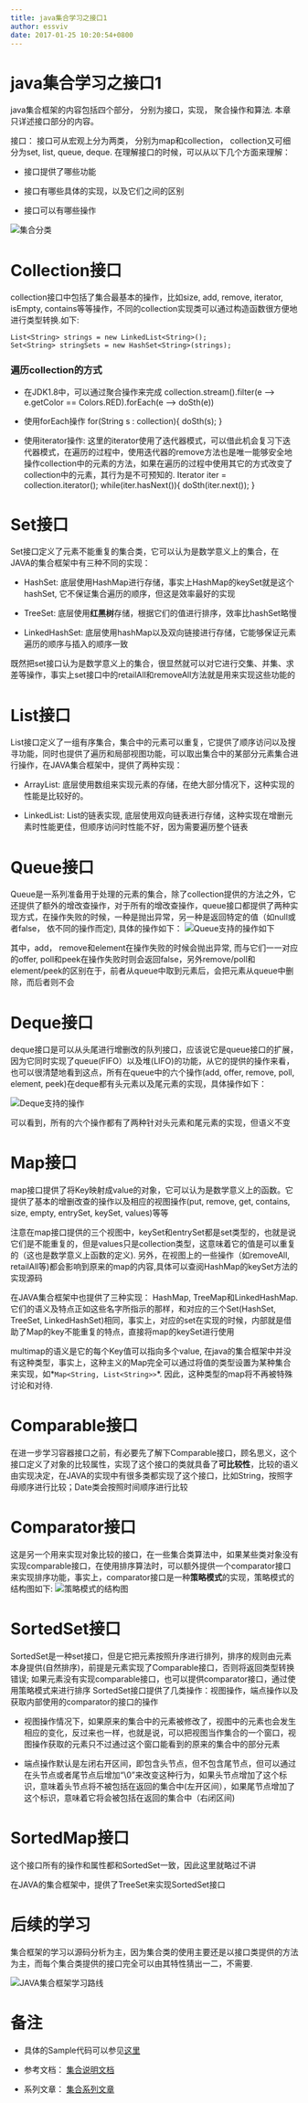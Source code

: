```yaml
---
title: java集合学习之接口1
author: essviv
date: 2017-01-25 10:20:54+0800
---
```


# java集合学习之接口1

java集合框架的内容包括四个部分， 分别为接口，实现， 聚合操作和算法. 本章只详述接口部分的内容。

接口： 接口可从宏观上分为两类， 分别为map和collection， collection又可细分为set, list, queue, deque. 
在理解接口的时候，可以从以下几个方面来理解：

* 接口提供了哪些功能

* 接口有哪些具体的实现，以及它们之间的区别

* 接口可以有哪些操作

![集合分类](http://docs.oracle.com/javase/tutorial/figures/collections/colls-coreInterfaces.gif)

# Collection接口

collection接口中包括了集合最基本的操作，比如size, add, remove, iterator, isEmpty, contains等等操作，不同的collection实现类可以通过构造函数很方便地进行类型转换.如下: 

    List<String> strings = new LinkedList<String>();
    Set<String> stringSets = new HashSet<String>(strings);

### 遍历collection的方式

* 在JDK1.8中，可以通过聚合操作来完成
    collection.stream().filter(e --> e.getColor == Colors.RED).forEach(e --> doSth(e))
    
* 使用forEach操作
    for(String s : collection){
        doSth(s);
    }
    
* 使用iterator操作: 这里的iterator使用了迭代器模式，可以借此机会复习下迭代器模式，在遍历的过程中，使用迭代器的remove方法也是唯一能够安全地操作collection中的元素的方法，如果在遍历的过程中使用其它的方式改变了collection中的元素，其行为是不可预知的.
    Iterator iter = collection.iterator();
    while(iter.hasNext()){
        doSth(iter.next());
    }

# Set接口

Set接口定义了元素不能重复的集合类，它可以认为是数学意义上的集合，在JAVA的集合框架中有三种不同的实现：

* HashSet: 底层使用HashMap进行存储，事实上HashMap的keySet就是这个hashSet, 它不保证集合遍历的顺序，但这是效率最好的实现

* TreeSet: 底层使用**红黑树**存储，根据它们的值进行排序，效率比hashSet略慢

* LinkedHashSet: 底层使用hashMap以及双向链接进行存储，它能够保证元素遍历的顺序与插入的顺序一致

既然把set接口认为是数学意义上的集合，很显然就可以对它进行交集、并集、求差等操作，事实上set接口中的retailAll和removeAll方法就是用来实现这些功能的

# List接口

List接口定义了一组有序集合，集合中的元素可以重复，它提供了顺序访问以及搜寻功能，同时也提供了遍历和局部视图功能，可以取出集合中的某部分元素集合进行操作，在JAVA集合框架中，提供了两种实现：

* ArrayList: 底层使用数组来实现元素的存储，在绝大部分情况下，这种实现的性能是比较好的。

* LinkedList: List的链表实现, 底层使用双向链表进行存储，这种实现在增删元素时性能更佳，但顺序访问时性能不好，因为需要遍历整个链表

# Queue接口

Queue是一系列准备用于处理的元素的集合，除了collection提供的方法之外，它还提供了额外的增改查操作，对于所有的增改查操作，queue接口都提供了两种实现方式，在操作失败的时候，一种是抛出异常，另一种是返回特定的值（如null或者false， 依不同的操作而定), 具体的操作如下：
![Queue支持的操作如下](https://raw.githubusercontent.com/Essviv/images/master/queue-op.png)

其中，add， remove和element在操作失败的时候会抛出异常, 而与它们一一对应的offer, poll和peek在操作失败时则会返回false，另外remove/poll和element/peek的区别在于，前者从queue中取到元素后，会把元素从queue中删除，而后者则不会

# Deque接口

deque接口是可以从头尾进行增删改的队列接口，应该说它是queue接口的扩展，因为它同时实现了queue(FIFO）以及堆(LIFO)的功能，从它的提供的操作来看，也可以很清楚地看到这点，所有在queue中的六个操作(add, offer, remove, poll, element, peek)在deque都有头元素以及尾元素的实现，具体操作如下：

![Deque支持的操作](https://raw.githubusercontent.com/Essviv/images/master/deque-op.png)

可以看到，所有的六个操作都有了两种针对头元素和尾元素的实现，但语义不变

# Map接口

map接口提供了将Key映射成value的对象，它可以认为是数学意义上的函数。它提供了基本的增删改查的操作以及相应的视图操作(put, remove, get, contains, size, empty, entrySet, keySet, values)等等

注意在map接口提供的三个视图中，keySet和entrySet都是set类型的，也就是说它们是不能重复的，但是values只是collection类型，这意味着它的值是可以重复的（这也是数学意义上函数的定义). 另外，在视图上的一些操作（如removeAll, retailAll等)都会影响到原来的map的内容,具体可以查阅HashMap的keySet方法的实现源码

在JAVA集合框架中也提供了三种实现： HashMap, TreeMap和LinkedHashMap.它们的语义及特点正如这些名字所指示的那样，和对应的三个Set(HashSet, TreeSet, LinkedHashSet)相同，事实上，对应的set在实现的时候，内部就是借助了Map的key不能重复的特点，直接将map的keySet进行使用

multimap的语义是它的每个Key值可以指向多个value, 在java的集合框架中并没有这种类型，事实上，这种主义的Map完全可以通过将值的类型设置为某种集合来实现，如*`Map<String, List<String>>`*. 因此，这种类型的map将不再被特殊讨论和对待.

# Comparable接口

在进一步学习容器接口之前，有必要先了解下Comparable接口，顾名思义，这个接口定义了对象的比较属性，实现了这个接口的类就具备了**可比较性**，比较的语义由实现决定，在JAVA的实现中有很多类都实现了这个接口，比如String，按照字母顺序进行比较；Date类会按照时间顺序进行比较

# Comparator接口

这是另一个用来实现对象比较的接口，在一些集合类算法中，如果某些类对象没有实现comparable接口，在使用排序算法时，可以额外提供一个comparator接口来实现排序功能，事实上，comparator接口是一种**策略模式**的实现，策略模式的结构图如下: 
![策略模式的结构图](https://raw.githubusercontent.com/Essviv/images/master/strategy-pattern.png)

# SortedSet接口

SortedSet是一种set接口，但是它把元素按照升序进行排列，排序的规则由元素本身提供(自然排序)，前提是元素实现了Comparable接口，否则将返回类型转换错误; 如果元素没有实现comparable接口，也可以提供comparator接口，通过使用策略模式来进行排序
SortedSet接口提供了几类操作：视图操作，端点操作以及获取内部使用的comparator的接口的操作

* 视图操作情况下，如果原来的集合中的元素被修改了，视图中的元素也会发生相应的变化，反过来也一样，也就是说，可以把视图当作集合的一个窗口，视图操作获取的元素只不过通过这个窗口能看到的原来的集合中的部分元素

* 端点操作默认是左闭右开区间，即包含头节点，但不包含尾节点，但可以通过在头节点或者尾节点后增加“\0”来改变这种行为，如果头节点增加了这个标识，意味着头节点将不被包括在返回的集合中(左开区间），如果尾节点增加了这个标识，意味着它将会被包括在返回的集合中（右闭区间)

# SortedMap接口

这个接口所有的操作和属性都和SortedSet一致，因此这里就略过不讲

在JAVA的集合框架中，提供了TreeSet来实现SortedSet接口

# 后续的学习

集合框架的学习以源码分析为主，因为集合类的使用主要还是以接口类提供的方法为主，而每个集合类提供的接口完全可以由其特性猜出一二，不需要.

![JAVA集合框架学习路线](https://github.com/Essviv/images/blob/master/java-collections.jpg?raw=true)


# 备注

* 具体的Sample代码可以参见[这里](https://github.com/Essviv/collections)

* 参考文档： [集合说明文档](http://docs.oracle.com/javase/tutorial/collections/interfaces/index.html)

* 系列文章： [集合系列文章](http://blog.csdn.net/lcore/article/details/8868943)